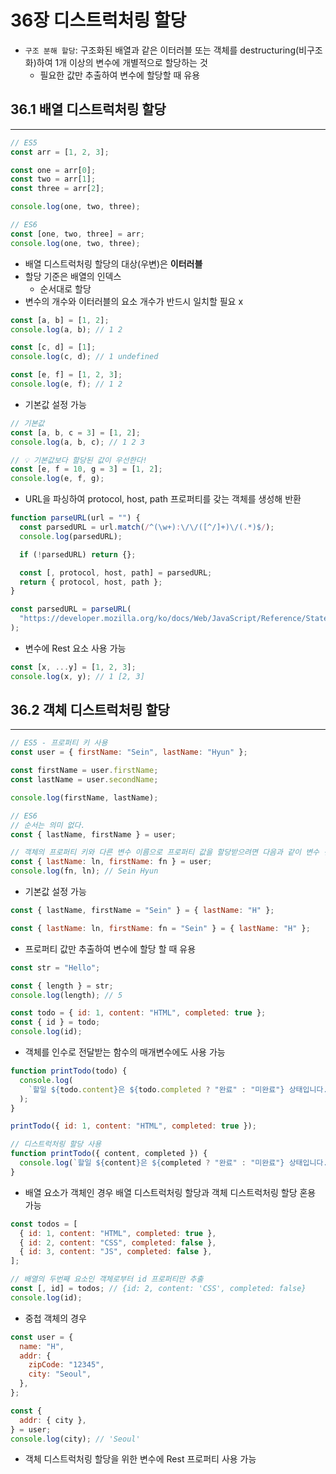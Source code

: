 # 36장 디스트럭처링 할당

- `구조 분해 할당`: 구조화된 배열과 같은 이터러블 또는 객체를 destructuring(비구조화)하여 1개 이상의 변수에 개별적으로 할당하는 것
  - 필요한 값만 추출하여 변수에 할당할 때 유용

## 36.1 배열 디스트럭처링 할당

---

```jsx
// ES5
const arr = [1, 2, 3];

const one = arr[0];
const two = arr[1];
const three = arr[2];

console.log(one, two, three);

// ES6
const [one, two, three] = arr;
console.log(one, two, three);
```

- 배열 디스트럭처링 할당의 대상(우변)은 **이터러블**
- 할당 기준은 배열의 인덱스
  - 순서대로 할당
- 변수의 개수와 이터러블의 요소 개수가 반드시 일치할 필요 x

```jsx
const [a, b] = [1, 2];
console.log(a, b); // 1 2

const [c, d] = [1];
console.log(c, d); // 1 undefined

const [e, f] = [1, 2, 3];
console.log(e, f); // 1 2
```

- 기본값 설정 가능

```jsx
// 기본값
const [a, b, c = 3] = [1, 2];
console.log(a, b, c); // 1 2 3

// 💡 기본값보다 할당된 값이 우선한다!
const [e, f = 10, g = 3] = [1, 2];
console.log(e, f, g);
```

- URL을 파싱하여 protocol, host, path 프로퍼티를 갖는 객체를 생성해 반환

```jsx
function parseURL(url = "") {
  const parsedURL = url.match(/^(\w+):\/\/([^/]+)\/(.*)$/);
  console.log(parsedURL);

  if (!parsedURL) return {};

  const [, protocol, host, path] = parsedURL;
  return { protocol, host, path };
}

const parsedURL = parseURL(
  "https://developer.mozilla.org/ko/docs/Web/JavaScript/Reference/Statements/async_function"
);
```

- 변수에 Rest 요소 사용 가능

```jsx
const [x, ...y] = [1, 2, 3];
console.log(x, y); // 1 [2, 3]
```

## 36.2 객체 디스트럭처링 할당

---

```jsx
// ES5 - 프로퍼티 키 사용
const user = { firstName: "Sein", lastName: "Hyun" };

const firstName = user.firstName;
const lastName = user.secondName;

console.log(firstName, lastName);

// ES6
// 순서는 의미 없다.
const { lastName, firstName } = user;

// 객체의 프로퍼티 키와 다른 변수 이름으로 프로퍼티 값을 할당받으려면 다음과 같이 변수 선언해야함
const { lastName: ln, firstName: fn } = user;
console.log(fn, ln); // Sein Hyun
```

- 기본값 설정 가능

```jsx
const { lastName, firstName = "Sein" } = { lastName: "H" };

const { lastName: ln, firstName: fn = "Sein" } = { lastName: "H" };
```

- 프로퍼티 값만 추출하여 변수에 할당 할 때 유용

```jsx
const str = "Hello";

const { length } = str;
console.log(length); // 5

const todo = { id: 1, content: "HTML", completed: true };
const { id } = todo;
console.log(id);
```

- 객체를 인수로 전달받는 함수의 매개변수에도 사용 가능

```jsx
function printTodo(todo) {
  console.log(
    `할일 ${todo.content}은 ${todo.completed ? "완료" : "미완료"} 상태입니다.`
  );
}

printTodo({ id: 1, content: "HTML", completed: true });

// 디스트럭처링 할당 사용
function printTodo({ content, completed }) {
  console.log(`할일 ${content}은 ${completed ? "완료" : "미완료"} 상태입니다.`);
}
```

- 배열 요소가 객체인 경우 배열 디스트럭처링 할당과 객체 디스트럭처링 할당 혼용 가능

```jsx
const todos = [
  { id: 1, content: "HTML", completed: true },
  { id: 2, content: "CSS", completed: false },
  { id: 3, content: "JS", completed: false },
];

// 배열의 두번째 요소인 객체로부터 id 프로퍼티만 추출
const [, id] = todos; // {id: 2, content: 'CSS', completed: false}
console.log(id);
```

- 중첩 객체의 경우

```jsx
const user = {
  name: "H",
  addr: {
    zipCode: "12345",
    city: "Seoul",
  },
};

const {
  addr: { city },
} = user;
console.log(city); // 'Seoul'
```

- 객체 디스트럭처링 할당을 위한 변수에 Rest 프로퍼티 사용 가능
